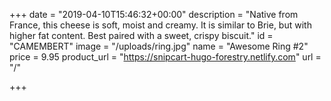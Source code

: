 +++
date = "2019-04-10T15:46:32+00:00"
description = "Native from France, this cheese is soft, moist and creamy. It is similar to Brie, but with higher fat content. Best paired with a sweet, crispy biscuit."
id = "CAMEMBERT"
image = "/uploads/ring.jpg"
name = "Awesome Ring #2"
price = 9.95
product_url = "https://snipcart-hugo-forestry.netlify.com"
url = "/"

+++
